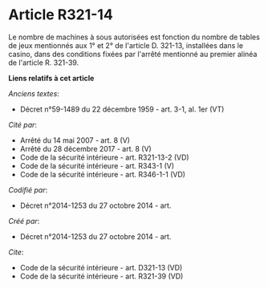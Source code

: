 # Article R321-14

Le nombre de machines à sous autorisées est fonction du nombre de tables de jeux mentionnés aux 1° et 2° de l'article D.
321-13, installées dans le casino, dans des conditions fixées par l'arrêté mentionné au premier alinéa de l'article R.
321-39.

**Liens relatifs à cet article**

_Anciens textes_:

  - Décret n°59-1489 du 22 décembre 1959 - art. 3-1, al. 1er (VT)

_Cité par_:

  - Arrêté du 14 mai 2007 - art. 8 (V)
  - Arrêté du 28 décembre 2017 - art. 8 (V)
  - Code de la sécurité intérieure - art. R321-13-2 (VD)
  - Code de la sécurité intérieure - art. R343-1 (V)
  - Code de la sécurité intérieure - art. R346-1-1 (VD)

_Codifié par_:

  - Décret n°2014-1253 du 27 octobre 2014 - art.

_Créé par_:

  - Décret n°2014-1253 du 27 octobre 2014 - art.

_Cite_:

  - Code de la sécurité intérieure - art. D321-13 (VD)
  - Code de la sécurité intérieure - art. R321-39 (VD)
